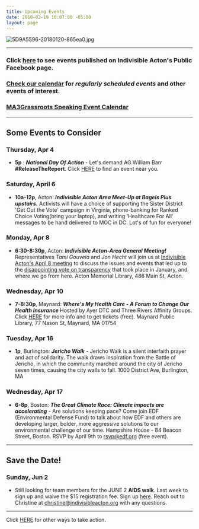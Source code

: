```yaml
---
title: Upcoming Events
date: 2018-02-19 10:07:00 -05:00
layout: page
---
```


![5D9A5596-20180120-865ea0.jpg](/uploads/5D9A5596-20180120-865ea0.jpg)

---

### Click [here](https://www.facebook.com/pg/IndivisibleActon/events/?ref=page_internal) to see events published on Indivisible Acton's Public Facebook page.

### [Check our calendar](http://www.indivisibleacton.org/calendar.html) for *regularly scheduled events* and other events of interest.

### [MA3Grassroots Speaking Event Calendar](https://www.ma3grassroots.com/event-calendar)

---

## Some Events to Consider

### Thursday, Apr 4

* **5p** : ***National Day Of Action*** - Let's demand AG William Barr **#ReleaseTheReport**.  Click [HERE](https://www.trumpisnotabovethelaw.org/event/mueller-firing-rapid-response/search/?source=homepage) to find an event near you.

### Saturday, April 6

* **10a-12p**, Acton:  ***Indivisible Acton Area Meet-Up at Bagels Plus upstairs.*** Activists will have a choice of supporting the Sister District 'Get Out the Vote' campaign in Virginia, phone-banking for Ranked Choice Voting(bring your laptop), and writing 'Healthcare For All' messages to be hand delivered to MOC in DC. Lot's of fun for everyone!

### Monday, Apr 8

* **6:30-8:30p**, Acton: ***Indivisible Acton-Area General Meeting!***  Representatives *Tami Gouveia* and *Jon Hecht* will join us at [Indivisible Acton's April 8 meeting](https://docs.google.com/document/d/1ZLFkZM0gIvp2fpYjBiN1PE7vDV1zrWcj1IVDwwqF6bA) to discuss the issues and events that led up to the [disappointing vote on transparency](https://www.masslive.com/news/2019/01/massachusetts-house-rejects-rules-meant-to-boost-transparency.html) that took place in January, and where we go from here.  Acton Memorial Library, 486 Main St, Acton.

### Wednesday, Apr 10

* **7-8:30p**, Maynard: ***Where's My Health Care - A Forum to Change Our Health Insurance*** Hosted by Ayer DTC and Three Rivers Affinity Groups.  Click [HERE](https://www.facebook.com/events/258742528339328/) for more info and to get tickets (free).  Maynard Public Library, 77 Nason St, Maynard, MA 01754

### Tuesday, Apr 16

* **1p**, Burlington: ***Jericho Walk*** - Jericho Walk is a silent interfaith prayer and act of solidarity. The walk draws inspiration from the Battle of Jericho, in which the community marched around the city of Jericho seven times, causing the city walls to fall.  1000 District Ave, Burlington, MA

### Wednesday, Apr 17

* **6-8p**, Boston: ***The Great Climate Race: Climate impacts are accelerating*** - Are solutions keeping pace? Come join EDF (Environmental Defense Fund) to talk about how EDF and others are developing larger, bolder, more aggressive solutions to our environmental challenge of our time. Hampshire House - 84 Beacon Street, Boston.  RSVP by April 9th to rsvp@edf.org (free event).

---

## Save the Date!

### Sunday, Jun 2

* Still looking for team members for the JUNE 2 **AIDS walk**. Last week to sign up and waive the $15 registration fee. Sign up [here](https://u1584542.ct.sendgrid.net/mpss/c/JwE/ni0YAA/t.2p9/PM14XI-8RKWdFnI7JcP-Yw/h5/Vk58CdpjXfDev4xd8DLn5a4A180qbcUQ2TMObz0vy-2BAmq-2FHpfNxqR0YJsMg44xPyeJZpTD3p-2Bhcu68Fl3cWXGkynS62hub2SDOT-2FOrHciIqMkmQEXxe7ucF85HeIyLqzLZNImbkr0G-2Fym9uRH4Q6SSp70YwJsXkfyqUQBZSr23k0OHv7xd41vNI79E5ToZWaszCpSpUsNYVKEIa0m7hNPS-2FHh6kOi1RLEIUVvgBUbIYy01aG3CL-2FjtGM5XT-2Bsk2Q-2B9I1gf-2FVK8ukZ32ZRfEfqzk2-2Bjhu1rubmbNf1HwAmXsBJ34NKOsZshnJZNV-2BF9JVlyfqK4wWwiY2lLKIXF2yoY5HesEMLQpz3LfZYw5-2BPmXohHJOHwLvlXUbCpUqXzayu6ei2mP1iCipiOnL2nA4YDNsIXr-2BiGApye-2FPstZYisGu0eUWGq6ByOzWdXdgSTRhzKh5GHi5qA-2FW5teKYqtc2w-3D-3D). Reach out to Christine at [christine@indivisibleacton.org](mailto:christine@indivisibleacton.org) with any questions.

---

Click [HERE](http://www.indivisibleacton.org/take-action.html) for other ways to take action.